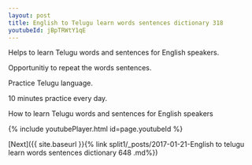 ```yaml
---
layout: post
title: English to Telugu learn words sentences dictionary 318 
youtubeId: jBpTRWtY1qE
---
```

 
 
Helps to learn Telugu words and sentences for English speakers.

Opportunitiy to repeat the words sentences. 

Practice Telugu language. 
 
10 minutes practice every day. 
 
How to learn Telugu words and sentences for English speakers 
 
{% include youtubePlayer.html id=page.youtubeId %}
 
 
[Next]({{ site.baseurl }}{% link  split1/_posts/2017-01-21-English to telugu learn words sentences dictionary 648 .md%})
 
